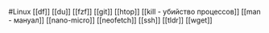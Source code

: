 #Linux 
[[df]]
[[du]]
[[fzf]]
[[git]]
[[htop]]
[[kill - убийство процессов]]
[[man - мануал]]
[[nano-micro]]
[[neofetch]]
[[ssh]]
[[tldr]]
[[wget]]
